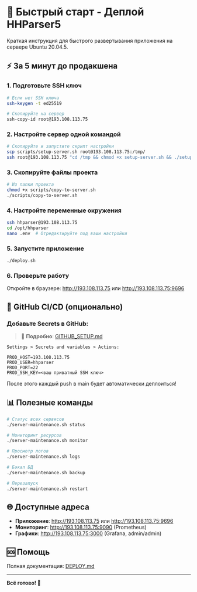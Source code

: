 # 🚀 Быстрый старт - Деплой HHParser5

Краткая инструкция для быстрого развертывания приложения на сервере Ubuntu 20.04.5.

## ⚡ За 5 минут до продакшена

### 1. Подготовьте SSH ключ

```bash
# Если нет SSH ключа
ssh-keygen -t ed25519

# Скопируйте на сервер
ssh-copy-id root@193.108.113.75
```

### 2. Настройте сервер одной командой

```bash
# Скопируйте и запустите скрипт настройки
scp scripts/setup-server.sh root@193.108.113.75:/tmp/
ssh root@193.108.113.75 "cd /tmp && chmod +x setup-server.sh && ./setup-server.sh"
```

### 3. Скопируйте файлы проекта

```bash
# Из папки проекта
chmod +x scripts/copy-to-server.sh
./scripts/copy-to-server.sh
```

### 4. Настройте переменные окружения

```bash
ssh hhparser@193.108.113.75
cd /opt/hhparser
nano .env  # Отредактируйте под ваши настройки
```

### 5. Запустите приложение

```bash
./deploy.sh
```

### 6. Проверьте работу

Откройте в браузере: http://193.108.113.75 или http://193.108.113.75:9696

## 🔧 GitHub CI/CD (опционально)

### Добавьте Secrets в GitHub:

> 📖 **Подробно**: [GITHUB_SETUP.md](GITHUB_SETUP.md)

```
Settings > Secrets and variables > Actions:

PROD_HOST=193.108.113.75
PROD_USER=hhparser  
PROD_PORT=22
PROD_SSH_KEY=<ваш приватный SSH ключ>
```

После этого каждый push в main будет автоматически деплоиться!

## 📊 Полезные команды

```bash
# Статус всех сервисов
./server-maintenance.sh status

# Мониторинг ресурсов  
./server-maintenance.sh monitor

# Просмотр логов
./server-maintenance.sh logs

# Бэкап БД
./server-maintenance.sh backup

# Перезапуск
./server-maintenance.sh restart
```

## 🌐 Доступные адреса

- **Приложение**: http://193.108.113.75 или http://193.108.113.75:9696
- **Мониторинг**: http://193.108.113.75:9090 (Prometheus)
- **Графики**: http://193.108.113.75:3000 (Grafana, admin/admin)

## 🆘 Помощь

Полная документация: [DEPLOY.md](DEPLOY.md)

---
**Всё готово! 🎉**
